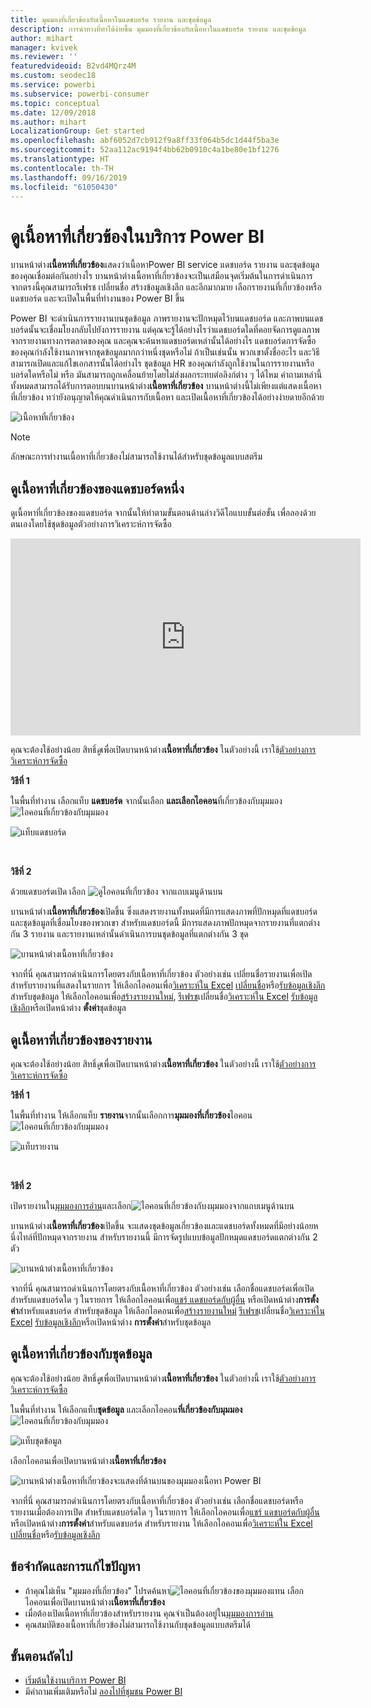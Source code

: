 ```yaml
---
title: มุมมองที่เกี่ยวข้องกับเนื้อหาในแดชบอร์ด รายงาน และชุดข้อมูล
description: การนำทางที่ทำได้ง่ายขึ้น มุมมองที่เกี่ยวข้องกับเนื้อหาในแดชบอร์ด รายงาน และชุดข้อมูล
author: mihart
manager: kvivek
ms.reviewer: ''
featuredvideoid: B2vd4MQrz4M
ms.custom: seodec18
ms.service: powerbi
ms.subservice: powerbi-consumer
ms.topic: conceptual
ms.date: 12/09/2018
ms.author: mihart
LocalizationGroup: Get started
ms.openlocfilehash: abf6052d7cb912f9a8ff33f064b5dc1d44f5ba3e
ms.sourcegitcommit: 52aa112ac9194f4bb62b0910c4a1be80e1bf1276
ms.translationtype: HT
ms.contentlocale: th-TH
ms.lasthandoff: 09/16/2019
ms.locfileid: "61050430"
---
```

# <a name="view-related-content-in-power-bi-service"></a>ดูเนื้อหาที่เกี่ยวข้องในบริการ Power BI
บานหน้าต่าง**เนื้อหาที่เกี่ยวข้อง**แสดงว่าเนื้อหาPower BI service แดชบอร์ด รายงาน และชุดข้อมูลของคุณเชื่อมต่อกันอย่างไร บานหน้าต่างเนื้อหาที่เกี่ยวข้องจะเป็นเสมือนจุดเริ่มต้นในการดำเนินการ จากตรงนี้คุณสามารถรีเฟรช เปลี่ยนชื่อ สร้างข้อมูลเชิงลึก และอีกมากมาย เลือกรายงานที่เกี่ยวข้องหรือแดชบอร์ด และจะเปิดในพื้นที่ทำงานของ Power BI ขึ้น   

Power BI จะดำเนินการรายงานบนชุดข้อมูล ภาพรายงานจะปักหมุดไว้บนแดชบอร์ด และภาพบนแดชบอร์ดนั้นจะเชื่อมโยงกลับไปยังการรายงาน แต่คุณจะรู้ได้อย่างไรว่าแดชบอร์ดใดที่คอยจัดการดูแลภาพจากรายงานทางการตลาดของคุณ และคุณจะค้นหาแดชบอร์ดเหล่านั้นได้อย่างไร แดชบอร์ดการจัดซื้อของคุณกำลังใช้งานภาพจากชุดข้อมูลมากกว่าหนึ่งชุดหรือไม่ ถ้าเป็นเช่นนั้น พวกเขาตั้งชื่ออะไร และวิธีสามารถเปิดและแก้ไขเอกสารนั้นได้อย่างไร ชุดข้อมูล HR ของคุณกำลังถูกใช้งานในการรายงานหรือบอร์ดใดหรือไม่ หรือ มันสามารถถูกเคลื่อนย้ายโดยไม่ส่งผลกระทบต่อลิงก์ต่าง ๆ ได้ไหม คำถามเหล่านี้ทั้งหมดสามารถได้รับการตอบบนบานหน้าต่าง**เนื้อหาที่เกี่ยวข้อง**  บานหน้าต่างนี้ไม่เพียงแต่แสดงเนื้อหาที่เกี่ยวข้อง ทว่ายังอนุญาตให้คุณดำเนินการกับเนื้อหา และเปิดเนื้อหาที่เกี่ยวข้องได้อย่างง่ายดายอีกด้วย

![เนื้อหาที่เกี่ยวข้อง](./media/end-user-related/power-bi-view-related-dashboard-new.png)

> [!NOTE]
> ลักษณะการทำงานเนื้อหาที่เกี่ยวข้องไม่สามารถใช้งานได้สำหรับชุดข้อมูลแบบสตรีม
> 
> 

## <a name="view-related-content-for-a-dashboard"></a>ดูเนื้อหาที่เกี่ยวข้องของแดชบอร์ดหนึ่ง
ดูเนื้อหาที่เกี่ยวข้องของแดชบอร์ด จากนั้นให้ทำตามขั้นตอนด้านล่างวิดีโอแบบขั้นต่อขั้น เพื่อลองด้วยตนเองโดยใช้ชุดข้อมูลตัวอย่างการวิเคราะห์การจัดซื้อ

<iframe width="560" height="315" src="https://www.youtube.com/embed/B2vd4MQrz4M#t=3m05s" frameborder="0" allowfullscreen></iframe>


คุณจะต้องใช้อย่างน้อย สิทธิ์*ดู*เพื่อเปิดบานหน้าต่าง**เนื้อหาที่เกี่ยวข้อง** ในตัวอย่างนี้ เราใช้[ตัวอย่างการวิเคราะห์การจัดซื้อ](../sample-procurement.md)

**วิธีที่ 1**

ในพื้นที่ทำงาน เลือกแท็บ **แดชบอร์ด** จากนั้นเลือก **และเลือกไอคอน**ที่เกี่ยวข้องกับมุมมอง ![ไอคอนที่เกี่ยวข้องกับมุมมอง](./media/end-user-related/power-bi-view-related-icon-new.png)

![แท็บแดชบอร์ด](./media/end-user-related/power-bi-view-related-dash-newer.png)

<br>

**วิธีที่ 2**

ด้วยแดชบอร์ดเปิด เลือก   ![ดูไอคอนที่เกี่ยวข้อง](./media/end-user-related/power-bi-view-related-new.png) จากแถบเมนูด้านบน

บานหน้าต่าง**เนื้อหาที่เกี่ยวข้อง**เปิดขึ้น ซึ่งแสดงรายงานทั้งหมดที่มีการแสดงภาพที่ปักหมุดที่แดชบอร์ดและชุดข้อมูลที่เชื่อมโยงของพวกเขา สำหรับแดชบอร์ดนี้ มีการแสดงภาพปักหมุดจากรายงานที่แตกต่างกัน 3 รายงาน และรายงานเหล่านั้นดำเนินการบนชุดข้อมูลที่แตกต่างกัน 3 ชุด

![บานหน้าต่างเนื้อหาที่เกี่ยวข้อง](./media/end-user-related/power-bi-view-related-dashboard-new.png)

จากที่นี่ คุณสามารถดำเนินการโดยตรงกับเนื้อหาที่เกี่ยวข้อง  ตัวอย่างเช่น เปลี่ยนชื่อรายงานเพื่อเปิด  สำหรับรายงานที่แสดงในรายการ ให้เลือกไอคอนเพื่อ[วิเคราะห์ใน Excel](../service-analyze-in-excel.md) [เปลี่ยนชื่อ](../service-rename.md)หรือ[รับข้อมูลเชิงลึก](end-user-insights.md) สำหรับชุดข้อมูล ให้เลือกไอคอนเพื่อ[สร้างรายงานใหม่](../service-report-create-new.md), [รีเฟรช](../refresh-data.md)เปลี่ยนชื่อ[วิเคราะห์ใน Excel](../service-analyze-in-excel.md) [รับข้อมูลเชิงลึก](end-user-insights.md)หรือเปิดหน้าต่าง **ตั้งค่า**ชุดข้อมูล  

## <a name="view-related-content-for-a-report"></a>ดูเนื้อหาที่เกี่ยวข้องของรายงาน
คุณจะต้องใช้อย่างน้อย สิทธิ์*ดู*เพื่อเปิดบานหน้าต่าง**เนื้อหาที่เกี่ยวข้อง** ในตัวอย่างนี้ เราใช้[ตัวอย่างการวิเคราะห์การจัดซื้อ](../sample-procurement.md)

**วิธีที่ 1**

ในพื้นที่ทำงาน ให้เลือกแท็บ **รายงาน**จากนั้นเลือกการ**มุมมองที่เกี่ยวข้อง**ไอคอน![ไอคอนที่เกี่ยวข้องกับมุมมอง](./media/end-user-related/power-bi-view-related-icon-new.png)

![แท็บรายงาน](./media/end-user-related/power-bi-view-related-report-newer.png)

<br>

**วิธีที่ 2**

เปิดรายงานใน[มุมมองการอ่าน](end-user-reading-view.md)และเลือก![ไอคอนที่เกี่ยวข้องกับงมุมมอง](./media/end-user-related/power-bi-view-related-new.png)จากแถบเมนูด้านบน

บานหน้าต่าง**เนื้อหาที่เกี่ยวข้อง**เปิดขึ้น จะแสดงชุดข้อมูลเกี่ยวข้องและแดชบอร์ดทั้งหมดที่มีอย่างน้อยหนึ่งไทล์ที่ปักหมุดจากรายงาน สำหรับรายงานนี้ มีการจัดรูปแบบข้อมูลปักหมุดแดชบอร์ดแตกต่างกัน 2 ตัว

![บานหน้าต่างเนื้อหาที่เกี่ยวข้อง](./media/end-user-related/power-bi-view-related-report.png)

จากที่นี่ คุณสามารถดำเนินการโดยตรงกับเนื้อหาที่เกี่ยวข้อง  ตัวอย่างเช่น เลือกชื่อแดชบอร์ดเพื่อเปิด  สำหรับแดชบอร์ดใด ๆ ในรายการ ให้เลือกไอคอนเพื่อ[แชร์ แดชบอร์ดกับผู้อื่น](../service-share-dashboards.md) หรือเปิดหน้าต่าง**การตั้งค่า**สำหรับแดชบอร์ด สำหรับชุดข้อมูล ให้เลือกไอคอนเพื่อ[สร้างรายงานใหม่](../service-report-create-new.md) [รีเฟรช](../refresh-data.md)เปลี่ยนชื่อ[วิเคราะห์ใน Excel](../service-analyze-in-excel.md) [รับข้อมูลเชิงลึก](end-user-insights.md)หรือเปิดหน้าต่าง **การตั้งค่า**สำหรับชุดข้อมูล  

## <a name="view-related-content-for-a-dataset"></a>ดูเนื้อหาที่เกี่ยวข้องกับชุดข้อมูล
คุณจะต้องใช้อย่างน้อย สิทธิ์*ดู*เพื่อเปิดบานหน้าต่าง**เนื้อหาที่เกี่ยวข้อง** ในตัวอย่างนี้ เราใช้[ตัวอย่างการวิเคราะห์การจัดซื้อ](../sample-procurement.md)

ในพื้นที่ทำงาน ให้เลือกแท็บ**ชุดข้อมูล** และเลือกไอคอน**ที่เกี่ยวข้องกับมุมมอง** ![ไอคอนที่เกี่ยวข้องกับมุมมอง](./media/end-user-related/power-bi-view-related-icon-new.png)

![แท็บชุดข้อมูล](./media/end-user-related/power-bi-view-related-dataset-newer.png)

เลือกไอคอนเพื่อเปิดบานหน้าต่าง**เนื้อหาที่เกี่ยวข้อง**

![บานหน้าต่างเนื้อหาที่เกี่ยวข้องจะแสดงที่ด้านบนของมุมมองเนื้อหา Power BI](media/end-user-related/power-bi-datasets.png)

จากที่นี่ คุณสามารถดำเนินการโดยตรงกับเนื้อหาที่เกี่ยวข้อง ตัวอย่างเช่น เลือกชื่อแดชบอร์ดหรือรายงานเมื่อต้องการเปิด  สำหรับแดชบอร์ดใด ๆ ในรายการ ให้เลือกไอคอนเพื่อ[แชร์ แดชบอร์ดกับผู้อื่น](../service-share-dashboards.md) หรือเปิดหน้าต่าง**การตั้งค่า**สำหรับแดชบอร์ด สำหรับรายงาน ให้เลือกไอคอนเพื่อ[วิเคราะห์ใน Excel](../service-analyze-in-excel.md) [เปลี่ยนชื่อ](../service-rename.md)หรือ[รับข้อมูลเชิงลึก](end-user-insights.md)  

## <a name="limitations-and-troubleshooting"></a>ข้อจำกัดและการแก้ไขปัญหา
* ถ้าคุณไม่เห็น "มุมมองที่เกี่ยวข้อง" โปรดค้นหา![ไอคอนที่เกี่ยวข้องของมุมมอง](./media/end-user-related/power-bi-view-related-icon-new.png)แทน เลือกไอคอนเพื่อเปิดบานหน้าต่าง**เนื้อหาที่เกี่ยวข้อง**
* เมื่อต้องเปิดเนื้อหาที่เกี่ยวข้องสำหรับรายงาน คุณจำเป็นต้องอยู่ใน[มุมมองการอ่าน](end-user-reading-view.md)
* คุณสมบัติของเนื้อหาที่เกี่ยวข้องไม่สามารถใช้งานกับชุดข้อมูลแบบสตรีมได้

## <a name="next-steps"></a>ขั้นตอนถัดไป
* [เริ่มต้นใช้งานบริการ Power BI](../service-get-started.md)
* มีคำถามเพิ่มเติมหรือไม่ [ลองไปที่ชุมชน Power BI](http://community.powerbi.com/)

